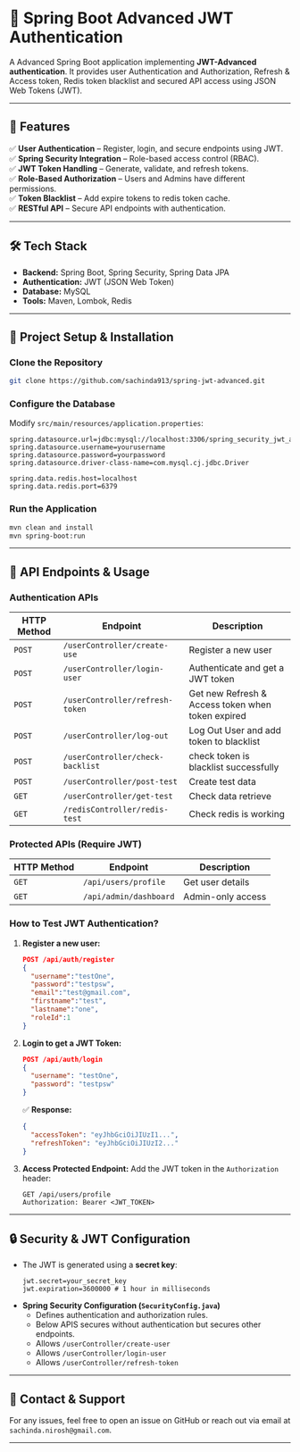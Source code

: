 # 🔐 Spring Boot Advanced JWT Authentication

A Advanced Spring Boot application implementing **JWT-Advanced authentication**. It provides user Authentication and Authorization, Refresh & Access token, Redis token blacklist and secured API access using JSON Web Tokens (JWT).

---

## 📌 Features

✅ **User Authentication** – Register, login, and secure endpoints using JWT.  
✅ **Spring Security Integration** – Role-based access control (RBAC).  
✅ **JWT Token Handling** – Generate, validate, and refresh tokens.  
✅ **Role-Based Authorization** – Users and Admins have different permissions.                                  
✅ **Token Blacklist** – Add expire tokens to redis token cache.  
✅ **RESTful API** – Secure API endpoints with authentication.  

---

## 🛠️ Tech Stack

- **Backend:** Spring Boot, Spring Security, Spring Data JPA  
- **Authentication:** JWT (JSON Web Token)  
- **Database:** MySQL  
- **Tools:** Maven, Lombok, Redis

---

## 🚀 Project Setup & Installation

### Clone the Repository
```sh
git clone https://github.com/sachinda913/spring-jwt-advanced.git
```

### Configure the Database
Modify `src/main/resources/application.properties`:
```properties
spring.datasource.url=jdbc:mysql://localhost:3306/spring_security_jwt_advanced
spring.datasource.username=yourusername
spring.datasource.password=yourpassword
spring.datasource.driver-class-name=com.mysql.cj.jdbc.Driver

spring.data.redis.host=localhost
spring.data.redis.port=6379
```

### Run the Application
```sh
mvn clean and install
mvn spring-boot:run
```

---

## 🔑 API Endpoints & Usage

### Authentication APIs

| HTTP Method | Endpoint           | Description |
|------------|-------------------|-------------|
| `POST` | `/userController/create-use` | Register a new user |
| `POST` | `/userController/login-user` | Authenticate and get a JWT token |
| `POST` | `/userController/refresh-token` | Get new Refresh & Access token when token expired|
| `POST` | `/userController/log-out` | Log Out User and add token to blacklist |
| `POST` | `/userController/check-backlist` | check token is blacklist successfully |
| `POST` | `/userController/post-test` | Create test data |
| `GET`  | `/userController/get-test` | Check data retrieve |
| `GET`  | `/redisController/redis-test` | Check redis is working |

### Protected APIs (Require JWT)

| HTTP Method | Endpoint | Description |
|------------|---------|-------------|
| `GET` | `/api/users/profile` | Get user details |
| `GET` | `/api/admin/dashboard` | Admin-only access |

### How to Test JWT Authentication?

1. **Register a new user:**
   ```json
   POST /api/auth/register  
   {
     "username":"testOne",
     "password":"testpsw",
     "email":"test@gmail.com",
     "firstname":"test",
     "lastname":"one",
     "roleId":1
   }
   ```

2. **Login to get a JWT Token:**
   ```json
   POST /api/auth/login  
   {
     "username": "testOne",
     "password": "testpsw"
   }
   ```
   ✅ **Response:**
   ```json
   {
     "accessToken": "eyJhbGciOiJIUzI1...",
     "refreshToken": "eyJhbGciOiJIUzI2..."
   }
   ```

3. **Access Protected Endpoint:**
   Add the JWT token in the `Authorization` header:
   ```http
   GET /api/users/profile  
   Authorization: Bearer <JWT_TOKEN>
   ```

---

## 🔒 Security & JWT Configuration

- The JWT is generated using a **secret key**:
  ```
  jwt.secret=your_secret_key
  jwt.expiration=3600000 # 1 hour in milliseconds
  ```
- **Spring Security Configuration (`SecurityConfig.java`)**
  - Defines authentication and authorization rules.
  - Below APIS secures without authentication but secures other endpoints. 
  - Allows `/userController/create-user`
  - Allows `/userController/login-user` 
  - Allows `/userController/refresh-token` 

---

## 🔗 Contact & Support
For any issues, feel free to open an issue on GitHub or reach out via email at `sachinda.nirosh@gmail.com`.  

---

